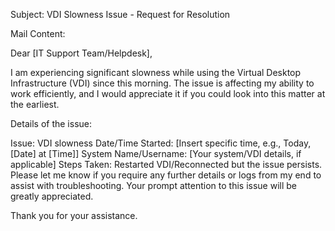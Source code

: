 Subject: VDI Slowness Issue - Request for Resolution

Mail Content:

Dear [IT Support Team/Helpdesk],

I am experiencing significant slowness while using the Virtual Desktop Infrastructure (VDI) since this morning. The issue is affecting my ability to work efficiently, and I would appreciate it if you could look into this matter at the earliest.

Details of the issue:

Issue: VDI slowness
Date/Time Started: [Insert specific time, e.g., Today, [Date] at [Time]]
System Name/Username: [Your system/VDI details, if applicable]
Steps Taken: Restarted VDI/Reconnected but the issue persists.
Please let me know if you require any further details or logs from my end to assist with troubleshooting. Your prompt attention to this issue will be greatly appreciated.

Thank you for your assistance.
